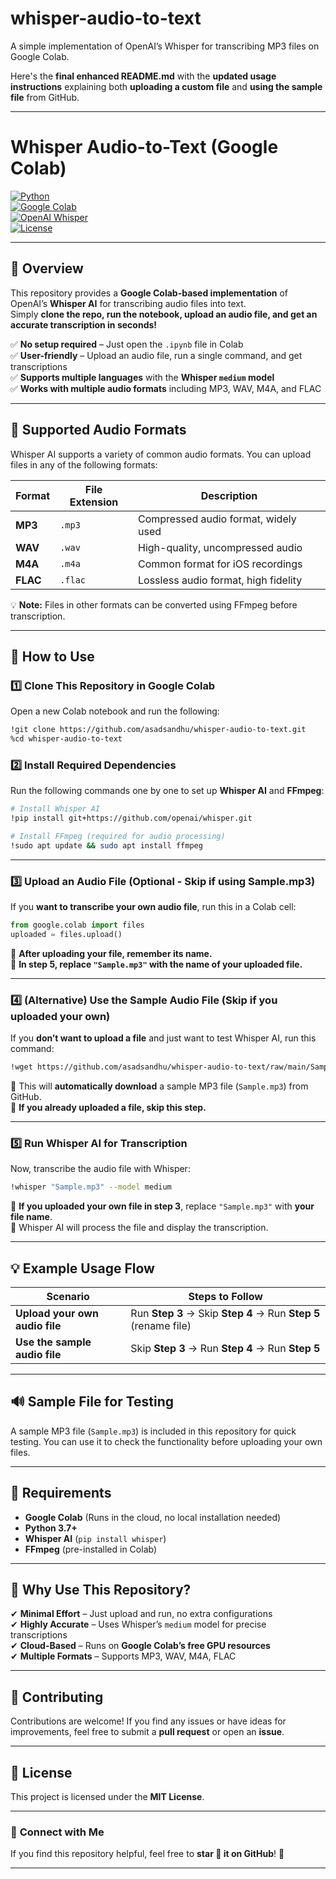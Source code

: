 # whisper-audio-to-text
A simple implementation of OpenAI’s Whisper for transcribing MP3 files on Google Colab.

Here's the **final enhanced README.md** with the **updated usage instructions** explaining both **uploading a custom file** and **using the sample file** from GitHub.  

---

# **Whisper Audio-to-Text (Google Colab)**  

[![Python](https://img.shields.io/badge/Python-3.7+-blue.svg)](https://www.python.org/)  
[![Google Colab](https://img.shields.io/badge/Google%20Colab-Compatible-orange?logo=googlecolab)](https://colab.research.google.com/)  
[![OpenAI Whisper](https://img.shields.io/badge/OpenAI-Whisper-brightgreen?logo=openai)](https://github.com/openai/whisper)  
[![License](https://img.shields.io/github/license/asadsandhu/whisper-audio-to-text)](LICENSE)  

---

## 🚀 **Overview**  
This repository provides a **Google Colab-based implementation** of OpenAI’s **Whisper AI** for transcribing audio files into text.  
Simply **clone the repo, run the notebook, upload an audio file, and get an accurate transcription in seconds!**  

✅ **No setup required** – Just open the `.ipynb` file in Colab  
✅ **User-friendly** – Upload an audio file, run a single command, and get transcriptions  
✅ **Supports multiple languages** with the **Whisper `medium` model**  
✅ **Works with multiple audio formats** including MP3, WAV, M4A, and FLAC  

---

## 📌 **Supported Audio Formats**  
Whisper AI supports a variety of common audio formats. You can upload files in any of the following formats:  

| **Format** | **File Extension** | **Description** |
|------------|--------------------|----------------|
| **MP3** | `.mp3` | Compressed audio format, widely used |
| **WAV** | `.wav` | High-quality, uncompressed audio |
| **M4A** | `.m4a` | Common format for iOS recordings |
| **FLAC** | `.flac` | Lossless audio format, high fidelity |

💡 **Note:** Files in other formats can be converted using FFmpeg before transcription.

---

## 📖 **How to Use**  

### **1️⃣ Clone This Repository in Google Colab**  
Open a new Colab notebook and run the following:  

```bash
!git clone https://github.com/asadsandhu/whisper-audio-to-text.git
%cd whisper-audio-to-text
```

### **2️⃣ Install Required Dependencies**  
Run the following commands one by one to set up **Whisper AI** and **FFmpeg**:  

```bash
# Install Whisper AI
!pip install git+https://github.com/openai/whisper.git
```

```bash
# Install FFmpeg (required for audio processing)
!sudo apt update && sudo apt install ffmpeg
```

---

### **3️⃣ Upload an Audio File (Optional - Skip if using Sample.mp3)**  
If you **want to transcribe your own audio file**, run this in a Colab cell:  

```python
from google.colab import files
uploaded = files.upload()
```

🔹 **After uploading your file, remember its name.**  
🔹 **In step 5, replace `"Sample.mp3"` with the name of your uploaded file.**  

---

### **4️⃣ (Alternative) Use the Sample Audio File (Skip if you uploaded your own)**  
If you **don’t want to upload a file** and just want to test Whisper AI, run this command:  

```bash
!wget https://github.com/asadsandhu/whisper-audio-to-text/raw/main/Sample.mp3 -O Sample.mp3
```

🔹 This will **automatically download** a sample MP3 file (`Sample.mp3`) from GitHub.  
🔹 **If you already uploaded a file, skip this step.**  

---

### **5️⃣ Run Whisper AI for Transcription**  
Now, transcribe the audio file with Whisper:  

```bash
!whisper "Sample.mp3" --model medium
```

🔹 **If you uploaded your own file in step 3**, replace `"Sample.mp3"` with **your file name**.  
🔹 Whisper AI will process the file and display the transcription.  

---

## 💡 **Example Usage Flow**  

| **Scenario** | **Steps to Follow** |
|-------------|----------------------|
| **Upload your own audio file** | Run **Step 3** → Skip **Step 4** → Run **Step 5** (rename file) |
| **Use the sample audio file** | Skip **Step 3** → Run **Step 4** → Run **Step 5** |

---

## 🔊 **Sample File for Testing**  
A sample MP3 file (`Sample.mp3`) is included in this repository for quick testing. You can use it to check the functionality before uploading your own files.  

---

## 📌 **Requirements**  
- **Google Colab** (Runs in the cloud, no local installation needed)  
- **Python 3.7+**  
- **Whisper AI** (`pip install whisper`)  
- **FFmpeg** (pre-installed in Colab)  

---

## 🎯 **Why Use This Repository?**  
✔ **Minimal Effort** – Just upload and run, no extra configurations  
✔ **Highly Accurate** – Uses Whisper’s `medium` model for precise transcriptions  
✔ **Cloud-Based** – Runs on **Google Colab’s free GPU resources**  
✔ **Multiple Formats** – Supports MP3, WAV, M4A, FLAC  

---

## 🤝 **Contributing**  
Contributions are welcome! If you find any issues or have ideas for improvements, feel free to submit a **pull request** or open an **issue**.  

---

## 📜 **License**  
This project is licensed under the **MIT License**.  

---

### 🔗 **Connect with Me**  
If you find this repository helpful, feel free to **star 🌟 it on GitHub**! 🚀  

---
